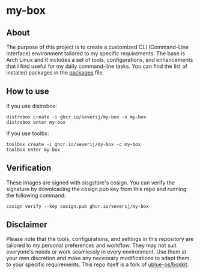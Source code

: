 # my-box

## About

The purpose of this project is to create a customized CLI (Command-Line
Interface) environment tailored to my specific requirements. The base is Arch
Linux and it includes a set of tools, configurations, and enhancements that I
find useful for my daily command-line tasks. You can find the list of installed
packages in the [packages](packages) file.

## How to use

If you use distrobox:

```
distrobox create -i ghcr.io/severij/my-box -n my-box
distrobox enter my-box
```

If you use toolbx:

```
toolbox create -i ghcr.io/severij/my-box -c my-box
toolbox enter my-box
```

## Verification

These images are signed with sisgstore's cosign. You can verify the signature
by downloading the cosign.pub key from this repo and running the following
command:

```
cosign verify --key cosign.pub ghcr.io/severij/my-box
```


## Disclaimer

Please note that the tools, configurations, and settings in this repository are
tailored to my personal preferences and workflow. They may not suit everyone's
needs or work seamlessly in every environment. Use them at your own discretion
and make any necessary modifications to adapt them to your specific
requirements. This repo itself is a fork of
[ublue-os/boxkit](https://github.com/ublue-os/boxkit).
